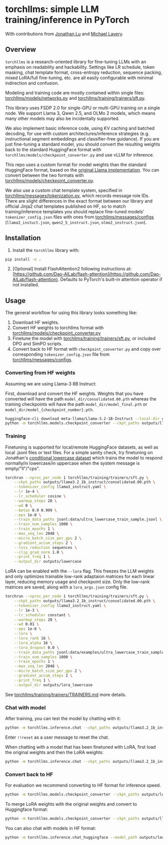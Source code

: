 # torchllms: simple LLM training/inference in PyTorch

With contributions from [Jonathan Lu](https://github.com/jonathanlu31) and [Michael Lavery](https://github.com/thavens).

## Overview

`torchllms` is a research-oriented library for fine-tuning LLMs with an emphasis on readability and hackability. Settings like LR schedule, token masking, chat template format, cross-entropy reduction, sequence packing, mixed LoRA/full fine-tuning, etc. are all easily configurable with minimal indirection and confusion.

Modeling and training code are mostly contained within single files: [torchllms/models/networks.py](torchllms/models/networks.py) and [torchllms/training/trainers/sft.py](torchllms/training/trainers/sft.py).

This library uses FSDP 2.0 for single-GPU or multi-GPU training on a single node.
We support Llama 3, Qwen 2.5, and OLMo 2 models, which means many other models may also be incidentally supported.

We also implement basic inference code, using KV caching and batched decoding, for use with custom architectures/inference strategies (e.g. instructional segment embeddings and classifier-free guidance). If you are just fine-tuning a standard model, you should convert the resulting weights back to the standard HuggingFace format with `torchllms/models/checkpoint_converter.py` and use vLLM for inference.

This repo uses a custom format for model weights than the standard HuggingFace format, based on the [original Llama implementation](https://github.com/meta-llama/llama/blob/main/llama/model.py). You can convert between the two formats with [torchllms/models/checkpoint_converter.py](torchllms/models/checkpoint_converter.py).

We also use a custom chat template system, specified in [torchllms/messages/tokenization.py](torchllms/messages/tokenization.py), which records message role IDs. There are slight differences in the exact format between our library and official Jinja2 chat templates published on HF, so to match training/inference templates you should replace fine-tuned models' `tokenizer_config.json` files with ones from [torchllms/messages/configs](torchllms/messages/configs) (`llama3_instuct.json`, `qwen2_5_instruct.json`, `olmo2_instruct.json`).

## Installation

1. Install the `torchllms` library with:

```bash
pip install -e .
```

2. [Optional] Install FlashAttention2 following instructions at: [https://github.com/Dao-AILab/flash-attention](https://github.com/Dao-AILab/flash-attention). Defaults to PyTorch's built-in attention operator if not installed.

## Usage

The general workflow for using this library looks something like:

1. Download HF weights.
2. Convert HF weights to torchllms format with [torchllms/models/checkpoint_converter.py](torchllms/models/checkpoint_converter.py)
3. Finetune the model with [torchllms/training/trainers/sft.py](torchllms/training/trainers/sft.py), or included DPO and SimPO scripts.
4. Convert back to HF format with `checkpoint_converter.py` and copy over corresponding `tokenizer_config.json` file from [torchllms/messages/configs](torchllms/messages/configs).

### Converting from HF weights
Assuming we are using Llama-3 8B Instruct:

First, download and convert the HF weights. Weights that you have converted will have the path `model_dir/consolidated.00.pth` whereas the training checkpoints will have the path `model_dir/model_final.pth` or `model_dir/model_{checkpoint_number}.pth`.

```bash
huggingface-cli download meta-llama/Llama-3.2-1B-Instruct --local-dir outputs/llama3.2_1b_instruct --exclude "*.pth"
python -m torchllms.models.checkpoint_converter --ckpt_paths outputs/llama3.2_1b_instruct --output outputs/llama3.2_1b_instruct
```

### Training

Finetuning is supported for local/remote HuggingFace datasets, as well as local .jsonl files or text files. For a simple sanity check, try finetuning on Jonathan's [conditional lowercase dataset](https://github.com/jonathanlu31/conditional_lowercase) which trains the model to respond normally/in lowercase/in uppercase when the system message is empty/"ll"/"cps".

```bash
torchrun --nproc_per_node 1 torchllms/training/trainers/sft.py \
    --ckpt_paths outputs/llama3.2_1b_instruct/consolidated.00.pth \
    --tokenizer_config llama3_instruct.yaml \
    --lr 1e-4 \
    --lr_scheduler cosine \
    --warmup_steps 20 \
    --wd 0 \
    --betas 0.9 0.999 \
    --eps 1e-8 \
    --train_data_paths jsonl:data/ultra_lowercase_train_sample.jsonl \
    --train_num_samples 1000 \
    --train_epochs 1 \
    --max_seq_len 2048 \
    --micro_batch_size_per_gpu 2 \
    --gradient_accum_steps 2 \
    --loss_reduction sequences \
    --clip_grad_norm 1.0 \
    --print_freq 1 \
    --output_dir outputs/lowercase
```

LoRA can be enabled with the `--lora` flag. This freezes the LLM weights and only optimizes trainable low-rank adaptaion matrices for each linear layer, reducing memory usage and checkpoint size. Only the low-rank matrices are saved, along with a `lora_args.json` config file.

```bash
torchrun --nproc_per_node 1 torchllms/training/trainers/sft.py \
    --ckpt_paths outputs/llama3.2_1b_instruct/consolidated.00.pth \
    --tokenizer_config llama3_instruct.yaml \
    --lr 1e-3 \
    --lr_scheduler constant \
    --warmup_steps 20 \
    --wd 0.01 \
    --eps 1e-8 \
    --lora \
    --lora_rank 16 \
    --lora_alpha 16 \
    --lora_dropout 0.0 \
    --train_data_paths jsonl:data/examples/ultra_lowercase_train_sample.jsonl \
    --train_num_samples 1000 \
    --train_epochs 1 \
    --max_seq_len 2048 \
    --micro_batch_size_per_gpu 2 \
    --gradient_accum_steps 2 \
    --print_freq 1 \
    --output_dir outputs/lora_lowercase
```

See [torchllms/training/trainers/TRAINERS.md](torchllms/training/trainers/TRAINERS.md) more details.

### Chat with model

After training, you can test the model by chatting with it:

```bash
python -m torchllms.inference.chat --ckpt_paths outputs/llama3.2_1b_instruct/consolidated.00.pth
```

Enter `!!reset` as a user message to reset the chat.

When chatting with a model that has been finetuned with LoRA, first load the original weights and then the LoRA weights:

```bash
python -m torchllms.inference.chat --ckpt_paths outputs/llama3.2_1b_instruct/consolidated.00.pth outputs/lora_lowercase/model_final.pth
```

### Convert back to HF

For evaluation we recommend converting to HF format for inference speed.
```bash
python -m torchllms.models.checkpoint_converter --ckpt_paths outputs/lowercase/model_final.pth --output outputs/lowercase --to_hf
```

To merge LoRA weights with the original weights and convert to Huggingface format:
```bash
python -m torchllms.models.checkpoint_converter --ckpt_paths outputs/llama3.2_1b_instruct/consolidated.00.pth outputs/lora_lowercase/model_final.pth --output outputs/lora_lowercase --to_hf
```

You can also chat with models in HF format:

```bash
python -m torchllms.inference.chat_huggingface --model_path outputs/lowercase
```